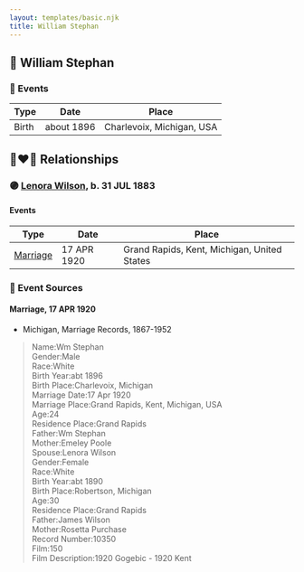 ```yaml
---
layout: templates/basic.njk
title: William Stephan
---
```

## 🔵 William Stephan

### 📆 Events

Type | Date | Place
------ | ------ | ------
Birth | about 1896 | Charlevoix, Michigan, USA

## 👩‍❤️‍👨 Relationships

### 🟣 [Lenora Wilson](/people/4/43167007), b. 31 JUL 1883

#### Events

Type | Date | Place
------ | ------ | ------
[Marriage](#event-ab273c6d-3fd6-414a-8341-cced086eecfc) | 17 APR 1920 | Grand Rapids, Kent, Michigan, United States
### 📰 Event Sources

#### <a id="event-ab273c6d-3fd6-414a-8341-cced086eecfc"></a> Marriage, 17 APR 1920
* Michigan, Marriage Records, 1867-1952
>   
  > Name:Wm Stephan  
  > Gender:Male  
  > Race:White  
  > Birth Year:abt 1896  
  > Birth Place:Charlevoix, Michigan  
  > Marriage Date:17 Apr 1920  
  > Marriage Place:Grand Rapids, Kent, Michigan, USA  
  > Age:24  
  > Residence Place:Grand Rapids  
  > Father:Wm Stephan  
  > Mother:Emeley Poole  
  > Spouse:Lenora Wilson  
  > Gender:Female  
  > Race:White  
  > Birth Year:abt 1890  
  > Birth Place:Robertson, Michigan  
  > Age:30  
  > Residence Place:Grand Rapids  
  > Father:James Wilson  
  > Mother:Rosetta Purchase  
  > Record Number:10350  
  > Film:150  
  > Film Description:1920 Gogebic - 1920 Kent